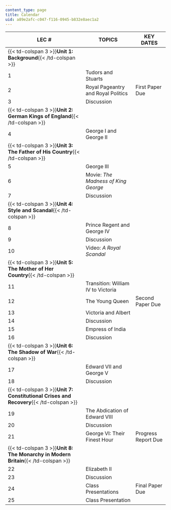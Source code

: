 ```yaml
---
content_type: page
title: Calendar
uid: a89e2afc-c047-f116-0945-b832e8aec1a2
---
```


| LEC # | TOPICS | KEY DATES |
| --- | --- | --- |
| {{< td-colspan 3 >}}**Unit 1: Background**{{< /td-colspan >}} |||
| 1 | Tudors and Stuarts | &nbsp; |
| 2 | Royal Pageantry and Royal Politics | First Paper Due |
| 3 | Discussion | &nbsp; |
| {{< td-colspan 3 >}}**Unit 2: German Kings of England**{{< /td-colspan >}} |||
| 4 | George I and George II | &nbsp; |
| {{< td-colspan 3 >}}**Unit 3: The Father of His Country**{{< /td-colspan >}} |||
| 5 | George III | &nbsp; |
| 6 | Movie: _The Madness of King George_ | &nbsp; |
| 7 | Discussion | &nbsp; |
| {{< td-colspan 3 >}}**Unit 4: Style and Scandal**{{< /td-colspan >}} |||
| 8 | Prince Regent and George IV | &nbsp; |
| 9 | Discussion | &nbsp; |
| 10 | Video: _A Royal Scandal_ | &nbsp; |
| {{< td-colspan 3 >}}**Unit 5: The Mother of Her Country**{{< /td-colspan >}} |||
| 11 | Transition: William IV to Victoria | &nbsp; |
| 12 | The Young Queen | Second Paper Due |
| 13 | Victoria and Albert | &nbsp; |
| 14 | Discussion | &nbsp; |
| 15 | Empress of India | &nbsp; |
| 16 | Discussion | &nbsp; |
| {{< td-colspan 3 >}}**Unit 6: The Shadow of War**{{< /td-colspan >}} |||
| 17 | Edward VII and George V | &nbsp; |
| 18 | Discussion | &nbsp; |
| {{< td-colspan 3 >}}**Unit 7: Constitutional Crises and Recovery**{{< /td-colspan >}} |||
| 19 | The Abdication of Edward VIII | &nbsp; |
| 20 | Discussion | &nbsp; |
| 21 | George VI: Their Finest Hour | Progress Report Due |
| {{< td-colspan 3 >}}**Unit 8: The Monarchy in Modern Britain**{{< /td-colspan >}} |||
| 22 | Elizabeth II | &nbsp; |
| 23 | Discussion | &nbsp; |
| 24 | Class Presentations | Final Paper Due |
| 25 | Class Presentation |